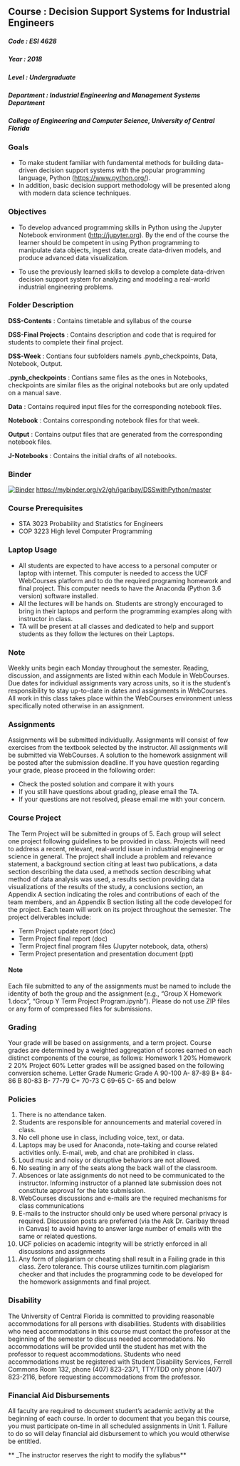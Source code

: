 ## Course     : Decision Support Systems for Industrial Engineers
##### Code       : ESI 4628
##### Year       : 2018
##### Level      : Undergraduate
##### Department : Industrial Engineering and Management Systems Department
##### College of Engineering and Computer Science, University of Central Florida

### Goals
+ To make student familiar with fundamental methods for building data-driven decision support systems with the popular programming language, Python (https://www.python.org/). 
+ In addition, basic decision support methodology will be presented along with modern data science techniques.

### Objectives
+ To develop advanced programming skills in Python using the Jupyter Notebook environment (http://jupyter.org). By the end of the course the learner should be competent in using Python programming to manipulate data objects, ingest data, create data-driven models, and produce advanced data visualization.

+ To use the previously learned skills to develop a complete data-driven decision support system for analyzing and modeling a real-world industrial engineering problems.

### Folder Description 
**DSS-Contents**        : Contains timetable and syllabus of the course

**DSS-Final Projects**  : Contains description and code that is required for students to complete their final project.

**DSS-Week**            : Contians four subfolders namels .pynb_checkpoints, Data, Notebook, Output.

**.pynb_checkpoints**    : Contians same files as the ones in Notebooks, checkpoints are similar files as the original notebooks but are only updated on a manual save. 

**Data**                : Contains required input files for the corresponding notebook files.

**Notebook**            : Contains corresponding notebook files for that week.

**Output**              : Contains output files that are generated from the corresponding notebook files.

**J-Notebooks**         : Contains the initial drafts of all notebooks.

### Binder

[![Binder](https://mybinder.org/badge.svg)](https://mybinder.org/v2/gh/igaribay/DSSwithPython/master) 
https://mybinder.org/v2/gh/igaribay/DSSwithPython/master

### Course Prerequisites
+ STA 3023 Probability and Statistics for Engineers 
+ COP 3223 High level Computer Programming

### Laptop Usage
+ All students are expected to have access to a personal computer or laptop with internet. This computer is needed to access the UCF WebCourses platform and to do the required programing homework and final project. This computer needs to have the Anaconda (Python 3.6 version) software installed.
+ All the lectures will be hands on. Students are strongly encouraged to bring in their laptops and perform the programming examples along with instructor in class.
+ TA will be present at all classes and dedicated to help and support students as they follow the lectures on their Laptops. 

### Note
Weekly units begin each Monday throughout the semester. Reading, discussion, and assignments are listed within each Module in WebCourses. Due dates for individual assignments vary across units, so it is the student’s responsibility to stay up-to-date in dates and assignments in WebCourses. All work in this class takes place within the WebCourses environment unless specifically noted otherwise in an assignment.

### Assignments
Assignments will be submitted individually. Assignments will consist of few exercises from the textbook selected by the instructor. All assignments will be submitted via WebCourses. A solution to the homework assignment will be posted after the submission deadline. If you have question regarding your grade, please proceed in the following order:
+ Check the posted solution and compare it with yours
+	If you still have questions about grading, please email the TA. 
+	If your questions are not resolved, please email me with your concern.

### Course Project
The Term Project will be submitted in groups of 5. Each group will select one project following guidelines to be provided in class. Projects will need to address a recent, relevant, real-world issue in industrial engineering or science in general. The project shall include a problem and relevance statement, a background section citing at least two publications, a data section describing the data used, a methods section describing what method of data analysis was used, a results section providing data visualizations of the results of the study, a conclusions section, an Appendix A section indicating the roles and contributions of each of the team members, and an Appendix B section listing all the code developed for the project.
Each team will work on its project throughout the semester. The project deliverables include:
+	Term Project update report (doc)
+	Term Project final report (doc)
+	Term Project final program files (Jupyter notebook, data, others)
+	Term Project presentation and presentation document (ppt)
#### Note
Each file submitted to any of the assignments must be named to include the identity of both the group and the assignment (e.g., “Group X Homework 1.docx”, “Group Y Term Project Program.ipynb”). Please do not use ZIP files or any form of compressed files for submissions.

### Grading
Your grade will be based on assignments, and a term project. Course grades are determined by a weighted aggregation of scores earned on each distinct components of the course, as follows:
Homework 1	20%
Homework 2	20%
Project	60%
Letter grades will be assigned based on the following conversion scheme. 
Letter Grade	Numeric Grade
A	 90-100
A- 87-89
B+ 84-86
B	 80-83
B- 77-79
C+ 70-73
C	 69-65
C- 65 and below

### Policies
1.	There is no attendance taken.
2.	Students are responsible for announcements and material covered in class.
3.	No cell phone use in class, including voice, text, or data. 
4.	Laptops may be used for Anaconda, note-taking and course related activities only. E-mail, web, and chat are prohibited in class.
5.	Loud music and noisy or disruptive behaviors are not allowed.
6.	No seating in any of the seats along the back wall of the classroom.
7.	Absences or late assignments do not need to be communicated to the instructor. Informing instructor of a planned late submission does not constitute approval for the late submission.
8.	WebCourses discussions and e-mails are the required mechanisms for class communications
9.	E-mails to the instructor should only be used where personal privacy is required. Discussion posts are preferred (via the Ask Dr. Garibay thread in Canvas) to avoid having to answer large number of emails with the same or related questions.
10.	UCF policies on academic integrity will be strictly enforced in all discussions and assignments
11.	Any form of plagiarism or cheating shall result in a Failing grade in this class. Zero tolerance. This course utilizes turnitin.com plagiarism checker and that includes the programming code to be developed for the homework assignments and final project.

### Disability
The University of Central Florida is committed to providing reasonable accommodations for all persons with disabilities. Students with disabilities who need accommodations in this course must contact the professor at the beginning of the semester to discuss needed accommodations. No accommodations will be provided until the student has met with the professor to request accommodations. Students who need accommodations must be registered with Student Disability Services, Ferrell Commons Room 132, phone (407) 823-2371, TTY/TDD only phone (407) 823-2116, before requesting accommodations from the professor.

### Financial Aid Disbursements
All faculty are required to document student’s academic activity at the beginning of each course. In order to document that you began this course, you must participate on-time in all scheduled assignments in Unit 1. Failure to do so will delay financial aid disbursement to which you would otherwise be entitled.

** _The instructor reserves the right to modify the syllabus**

